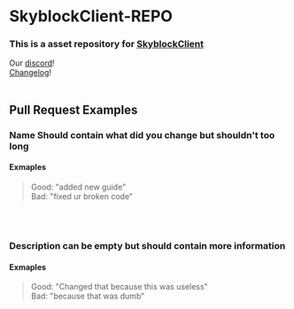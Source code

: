 # SkyblockClient-REPO
### This is a asset repository for [SkyblockClient](https://github.com/nacrt/SkyblockClient)
Our [discord](https://discord.gg/VH6fdBYzQQ)!\
[Changelog](Changelog.md)!
<br></br>
## Pull Request Examples
### Name Should contain what did you change but shouldn't too long
#### Exmaples
> Good: "added new guide"\
> Bad: "fixed ur broken code"

<br></br>
### Description can be empty but should contain more information
#### Exmaples
> Good: "Changed that because this was useless"\
> Bad: "because that was dumb"
